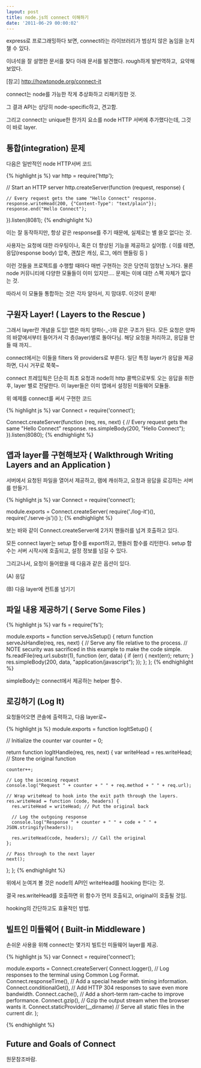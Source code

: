 ```yaml
---
layout: post
title: node.js의 connect 이해하기
date: '2011-06-29 00:00:02'
---
```


express로 프로그래밍하다 보면, connect라는 라이브러리가 범상치 않은 놈임을 눈치챌 수 있다.

이녀석을 잘 설명한 문서를 찾다 아래 문서를 발견했다. rough하게 발번역하고,  요약해보았다.

[참고] <a href="http://howtonode.org/connect-it">http://howtonode.org/connect-it </a>

connect는 node를 가능한 작게 추상화하고 리패키징한 것.

그 결과 API는 상당히 node-specific하고, 견고함.

그리고 connect는 unique한 한가지 요소를 node HTTP 서버에 추가했다는데, 그것이 바로 layer.

<h2>통합(integration) 문제</h2>
다음은 일반적인 node HTTP서버 코드

{% highlight js %}
var http = require('http');

// Start an HTTP server
http.createServer(function (request, response) {

    // Every request gets the same "Hello Connect" response.
    response.writeHead(200, {"Content-Type": "text/plain"});
    response.end("Hello Connect");

}).listen(8081);
{% endhighlight %}

이는 잘 동작하지만, 항상 같은 response를 주기 때문에, 실제로는 별 쓸모 없다는 것.

사용자는 요청에 대한 라우팅이나, 혹은 더 향상된 기능을 제공하고 싶어함. ( 이를 테면, 응답(response body) 압축, 괜찮은 캐싱, 로그, 에러 핸들링 등 )

이런 것들을 프로젝트를 수행할 때마다 매번 구현하는 것은 당연히 엄청난 노가다. 물론 node 커뮤니티에 다양한 모듈들이 이미 있지만.... 문제는 이에 대한 스펙 자체가 없다는 것.

따라서 이 모듈들 통합하는 것은 각자 알아서, 지 맘대루. 이것이 문제!

<h2>구원자 Layer! ( Layers to the Rescue )</h2>
그래서 layer란 개념을 도입!
앱은 마치 양파(-_-)와 같은 구조가 된다.
모든 요청은 양파의 바깥에서부터 들어가서 각 층(layer)별로 돌아다님. 해당 요청을 처리하고, 응답을 만들 때 까지..

connect에서는 이들을 filters 와 providers로 부른다. 일단 특정 layer가 응답을 제공하면, 다시 거꾸로 쭉쭉~

connect 프레임웍은 단순히 최초 요청과 node의 http 콜백으로부토 오는 응답을 취한 후, layer 별로 전달한다. 이 layer들은 이미 앱에서 설정된 미들웨어 모듈들.

위 예제를 connect를 써서 구현한 코드

{% highlight js %}
var Connect = require('connect');

Connect.createServer(function (req, res, next) {
  // Every request gets the same "Hello Connect" response.
  res.simpleBody(200, "Hello Connect");
}).listen(8080);
{% endhighlight %}

<h2>앱과 layer를 구현해보자 ( Walkthrough Writing Layers and an Application )</h2>
서버에서 요청된 파일을 열어서 제공하고, 램에 캐쉬하고, 요청과 응답을 로깅하는 서버를 만들기.

{% highlight js %}
var Connect = require('connect');

module.exports = Connect.createServer(
  require('./log-it')(),
  require('./serve-js')()
);
{% endhighlight %}

보는 바와 같이 Connect.createServer에 2가지 핸들러를 넘겨 호출하고 있다.

모든 connect layer는 setup 함수를 export하고, 핸들러 함수를 리턴한다. setup 함수는 서버 시작시에 호출되고, 설정 정보를 넘길 수 있다.

그리고나서, 요청이 들어왔을 때 다음과 같은 옵션이 있다.

(A) 응답

(B) 다음 layer에 컨트롤 넘기기

<h2>파일 내용 제공하기 ( Serve Some Files )</h2>

{% highlight js %}
var fs = require('fs');

module.exports = function serveJsSetup() {
  return function serveJsHandle(req, res, next) {
    // Serve any file relative to the process.
    // NOTE security was sacrificed in this example to make the code simple.
    fs.readFile(req.url.substr(1), function (err, data) {
      if (err) {
        next(err);
        return;
      }
      res.simpleBody(200, data, "application/javascript");
    });
  };
};
{% endhighlight %}

simpleBody는 connect에서 제공하는 helper 함수.
<h2>로깅하기 (Log It)</h2>
요청들어오면 콘솔에 출력하고, 다음 layer로~

{% highlight js %}
module.exports = function logItSetup() {

  // Initialize the counter
  var counter = 0;

  return function logItHandle(req, res, next) {
    var writeHead = res.writeHead; // Store the original function

    counter++;

    // Log the incoming request
    console.log("Request " + counter + " " + req.method + " " + req.url);

    // Wrap writeHead to hook into the exit path through the layers.
    res.writeHead = function (code, headers) {
      res.writeHead = writeHead; // Put the original back

      // Log the outgoing response
      console.log("Response " + counter + " " + code + " " + JSON.stringify(headers));

      res.writeHead(code, headers); // Call the original
    };

    // Pass through to the next layer
    next();
  };
};
{% endhighlight %}

위에서 눈여겨 볼 것은 node의 API인 writeHead를 hooking 한다는 것.

결국 res.writeHead를 호출하면 위 함수가 먼저 호출되고, original이 호출될 것임.

hooking의 간단하고도 효율적인 방법.

<h2>빌트인 미들웨어 ( Built-in Middleware )</h2>
손쉬운 사용을 위해 connect는 몇가지 빌트인 미들웨어 layer를 제공.

{% highlight js %}
var Connect = require('connect');

module.exports = Connect.createServer(
  Connect.logger(), // Log responses to the terminal using Common Log Format.
  Connect.responseTime(), // Add a special header with timing information.
  Connect.conditionalGet(), // Add HTTP 304 responses to save even more bandwidth.
  Connect.cache(), // Add a short-term ram-cache to improve performance.
  Connect.gzip(), // Gzip the output stream when the browser wants it.
  Connect.staticProvider(__dirname) // Serve all static files in the current dir.
);

{% endhighlight %}

<h2>Future and Goals of Connect</h2>
원문참조바람.
